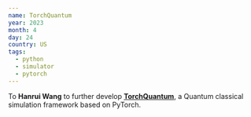 ```yaml
---
name: TorchQuantum
year: 2023
month: 4
day: 24
country: US
tags:
  - python
  - simulator
  - pytorch
---
```

To **Hanrui Wang** to further develop **[TorchQuantum](https://github.com/mit-han-lab/torchquantum)**, a Quantum classical simulation framework based on PyTorch.
